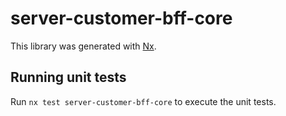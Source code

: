 # server-customer-bff-core

This library was generated with [Nx](https://nx.dev).

## Running unit tests

Run `nx test server-customer-bff-core` to execute the unit tests.
